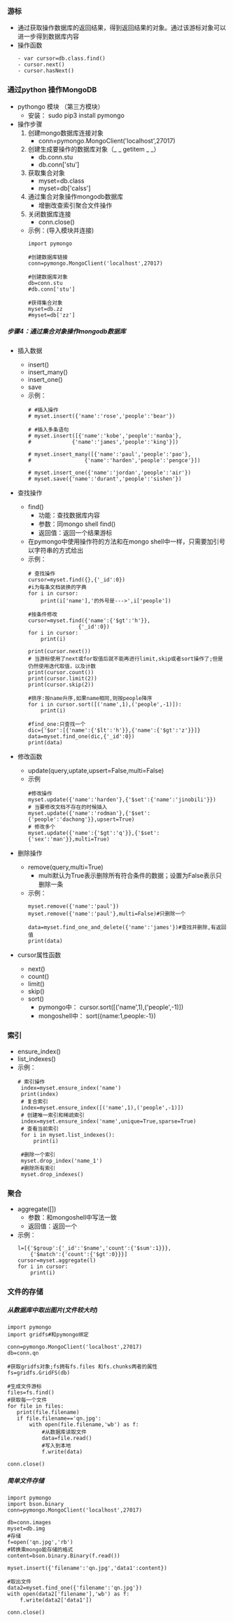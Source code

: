 ### 游标
- 通过获取操作数据库的返回结果，得到返回结果的对象。通过该游标对象可以进一步得到数据库内容
- 操作函数
    ```
    - var cursor=db.class.find()
    - cursor.next()
    - cursor.hasNext()
    ```
    
   
### 通过python 操作MongoDB
- pythongo 模块  （第三方模块）
    - 安装： sudo pip3 install pymongo
- 操作步骤
    1. 创建mongo数据库连接对象
        - conn=pymongo.MongoClient('localhost',27017)
    2. 创建生成要操作的数据库对象（_ _ getitem _ _）
        - db.conn.stu
        - db.conn['stu']
    3. 获取集合对象
        - myset=db.class
        - myset=db['calss']
    4. 通过集合对象操作mongodb数据库
        - 增删改查索引聚合文件操作
    5. 关闭数据库连接
        - conn.close()
    - 示例：(导入模块并连接) 
        ```
        import pymongo
        
        #创建数据库链接
        conn=pymongo.MongoClient('localhost',27017)
        
        #创建数据库对象
        db=conn.stu
        #db.conn['stu']
        
        #获得集合对象
        myset=db.zz
        #myset=db['zz']
        ```
   
##### 步骤4：通过集合对象操作mongodb数据库
- 插入数据
    - insert()
    - insert_many()
    - insert_one()
    - save
    - 示例：
        ```
        # #插入操作
        # myset.insert({'name':'rose','people':'bear'})
        
        # #插入多条语句
        # myset.insert([{'name':'kobe','people':'manba'},
        #             {'name':'james','people':'king'}])
        
        # myset.insert_many([{'name':'paul','people':'pao'},
        #                 {'name':'harden','people':'pengce'}])
        
        # myset.insert_one({'name':'jordan','people':'air'})
        # myset.save({'name':'durant','people':'sishen'})
        ```

- 查找操作
    - find()  
        - 功能：查找数据库内容
        - 参数：同mongo shell find()
        - 返回值：返回一个结果游标
    - 在pymongo中使用操作符的方法和在mongo shell中一样，只需要加引号以字符串的方式给出
    - 示例：
        ```
        # 查找操作
        cursor=myset.find({},{'_id':0})
        #i为每条文档装换的字典
        for i in cursor:
            print(i['name'],'的外号是--->',i['people'])
            
        #按条件修改   
        cursor=myset.find({'name':{'$gt':'h'}},
                        {'_id':0})
        for i in cursor:
            print(i)
            
        print(cursor.next())
        # 当游标使用了next或for取值后就不能再进行limit,skip或者sort操作了;但是仍然使用迭代取值，以及计数
        print(cursor.count())
        print(cursor.limit(2))
        print(cursor.skip(2))
        
        #排序:按name升序,如果name相同,则按people降序
        for i in cursor.sort([('name',1),('people',-1)]):
            print(i)
        
        #find_one:只查找一个
        dic={'$or':[{'name':{'$lt':'h'}},{'name':{'$gt':'z'}}]}
        data=myset.find_one(dic,{'_id':0})
        print(data)
        
        ```
        
        
        
        
- 修改函数
    - update(query,uptate,upsert=False,multi=False)
    - 示例
        ```
        #修改操作
        myset.update({'name':'harden'},{'$set':{'name':'jinobili'}})
        # 当要修改文档不存在的时候插入
        myset.update({'name':'rodman'},{'$set':{'people':'dachong'}},upsert=True)
        # 修改多个
        myset.update({'name':{'$gt':'q'}},{'$set':{'sex':'man'}},multi=True)        
        ```
- 删除操作
    - remove(query,multi=True)
        - multi默认为True表示删除所有符合条件的数据；设置为False表示只删除一条
    - 示例：
        ```
        myset.remove({'name':'paul'})
        myset.remove({'name':'paul'},multi=False)#只删除一个
        
        data=myset.find_one_and_delete({'name':'james'})#查找并删除,有返回值
        print(data)        
        ```









- cursor属性函数  
    - next()
    - count()
    - limit()
    - skip()
    - sort()
        - pymongo中： cursor.sort([('name',1),('people',-1)])
        - mongoshell中： sort({name:1,people:-1})
   
   
   
### 索引
- ensure_index()
- list_indexes()
- 示例：  
   ```
   # 索引操作
    index=myset.ensure_index('name')
    print(index)
    # 复合索引
    index=myset.ensure_index([('name',1),('people',-1)])
    # 创建唯一索引和稀疏索引
    index=myset.ensure_index('name',unique=True,sparse=True)
    # 查看当前索引
    for i in myset.list_indexes():
        print(i)
    
    #删除一个索引
    myset.drop_index('name_1')
    #删除所有索引
    myset.drop_indexes()
   ```
   
### 聚合
- aggregate([])
    - 参数：和mongoshell中写法一致
    - 返回值：返回一个
- 示例：   
    ```
    l=[{'$group':{'_id':'$name','count':{'$sum':1}}},
        {'$match':{'count':{'$gt':0}}}]
    cursor=myset.aggregate(l)
    for i in cursor:
        print(i)    
    ```
   
   
   
 ###  文件的存储
 ##### 从数据库中取出图片(文件较大时)
 ```
 import pymongo
import gridfs#和pymongo绑定

conn=pymongo.MongoClient('localhost',27017)
db=conn.qn

#获取gridfs对象;fs拥有fs.files 和fs.chunks两者的属性
fs=gridfs.GridFS(db)

#生成文件游标
files=fs.find()
#获取每一个文件
for file in files:
    print(file.filename)
    if file.filename=='qn.jpg':
        with open(file.filename,'wb') as f:
            #从数据库读取文件
            data=file.read()
            #写入到本地
            f.write(data)

conn.close()
```
   
##### 简单文件存储 
```
import pymongo
import bson.binary
conn=pymongo.MongoClient('localhost',27017)

db=conn.images
myset=db.img
#存储
f=open('qn.jpg','rb')
#转换乘mongo能存储的格式
content=bson.binary.Binary(f.read())

myset.insert({'filename':'qn.jpg','data1':content})

#取出文件
data2=myset.find_one({'filename':'qn.jpg'})
with open(data2['filename'],'wb') as f:
    f.write(data2['data1'])

conn.close()
```
   
   
   
   
   
   
   
   
   
   
   
   
   
   
   
   
   
   
   
   
   
   
   
   
   
   
   
   
   
    
    
    